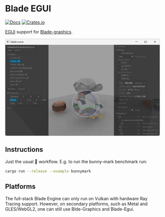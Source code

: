 # Blade EGUI

[![Docs](https://docs.rs/blade-egui/badge.svg)](https://docs.rs/blade-egui)
[![Crates.io](https://img.shields.io/crates/v/blade-egui.svg?maxAge=2592000)](https://crates.io/crates/blade-egui)

[EGUI](https://www.egui.rs/) support for [Blade-graphics](https://crates.io/crates/blade-graphics).

![scene editor](etc/scene-editor.jpg)

## Instructions

Just the usual :crab: workflow. E.g. to run the bunny-mark benchmark run:
```bash
cargo run --release --example bunnymark
```

## Platforms

The full-stack Blade Engine can only run on Vulkan with hardware Ray Tracing support.
However, on secondary platforms, such as Metal and GLES/WebGL2, one can still use Blde-Graphics and Blade-Egui.
